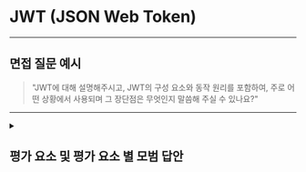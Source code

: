 # JWT (JSON Web Token)

---

## 면접 질문 예시

> "JWT에 대해 설명해주시고, JWT의 구성 요소와 동작 원리를 포함하여, 주로 어떤 상황에서 사용되며 그 장단점은 무엇인지 말씀해 주실 수 있나요?"

---

<details>
  <summary><h2> 평가 요소 및 평가 요소 별 모범 답안</h2></summary>

  ### 1. JWT의 정의 및 기본 개념
  - 포함내용
    - 정의: JWT는 JSON 형식의 정보를 안전하게 전송하기 위한 토큰으로, 주로 인증과 권한 부여에 사용된다.
    - 기본 개념: JWT는 stateless(서버가 클라이언트의 상태를 저장하지 않음)한 인증 메커니즘으로, 서버에서 세션을 유지하지 않고 클라이언트가 토큰을 소지함으로써 인증 상태를 확인할 수 있다.
  - <details>
    <summary>모범 답안 예시 : </summary>
    
      > "JWT, 즉 JSON Web Token은 JSON 포맷으로 인코딩된 데이터를 안전하게 전송하기 위한 토큰입니다. 주로 stateless한 인증에 사용되며, 서버가 별도의 세션을 저장하지 않고도 클라이언트의 인증 상태를 확인할 수 있도록 합니다."
    </details>

  ### 2. JWT의 구성 요소 및 동작 원리
  - 포함내용
    - 구성 요소: JWT는 Header, Payload, Signature의 세 부분으로 구성
      - Header: 사용된 암호화 알고리즘(예: HS256, RS256)과 토큰 타입을 명시
      - Payload: 사용자 정보나 클레임(claims)을 담고 있으며, 예를 들어, 사용자 ID, 권한, 토큰 만료 시간(expiration) 등의 정보를 포함
      - Signature: Header와 Payload를 기반으로 비밀 키 또는 공개/개인 키 쌍을 사용해 생성되어 토큰의 무결성을 보장
    - 동작 원리: 클라이언트가 로그인 후 JWT를 발급받고, 이후 요청 시 JWT를 함께 전송하여 서버가 해당 토큰을 검증하는 방식으로 인증 및 권한 부여가 이루어진다.
  - <details>
    <summary>모범 답안 예시 : </summary>
    
      > "JWT는 Header, Payload, Signature의 세 부분으로 구성됩니다. Header는 토큰의 타입과 암호화 알고리즘을 명시하고, Payload에는 사용자 정보와 토큰 만료 시간 등 클레임이 포함됩니다. Signature는 Header와 Payload를 비밀 키로 서명하여 토큰의 무결성을 검증합니다. 클라이언트는 로그인 후 발급받은 JWT를 이후 요청 시 전송하고, 서버는 이 토큰을 검증해 사용자를 인증합니다."
    </details>

  ### 3. JWT의 사용 사례 및 장단점
  - 포함내용
    - 사용 사례: RESTful API, 분산 시스템, 모바일 애플리케이션 등에서 주로 사용됩니다.
    - 장점:
      - Stateless 하므로 서버 부하를 줄이고 확장성이 뛰어남.
      - JSON 포맷으로 인한 가독성 및 다양한 클레임 저장 가능.
    - 단점:
      - 토큰 자체가 탈취되면 재발급이 어려워 보안 위험이 존재함.
      - 토큰이 만료되기 전까지는 서버에서 강제 로그아웃이나 토큰 폐기가 어려움.
  - <details>
    <summary>모범 답안 예시 : </summary>

      > "JWT는 주로 RESTful API나 분산 시스템, 모바일 애플리케이션에서 인증 및 권한 부여 용도로 사용됩니다. 장점으로는 서버에 상태 정보를 저장하지 않아 서버 부하를 줄이고 확장성이 뛰어나며, JSON 포맷으로 다양한 클레임을 포함할 수 있습니다. 반면, 단점으로는 토큰 탈취 시 보안 위험이 있고, 토큰 만료 전까지는 강제 로그아웃이나 토큰 폐기가 어려운 점이 있습니다."
    </details>

  ### 4. 심화 지식
  - 포함내용
    - 암호화 알고리즘: HS256, RS256 등 다양한 알고리즘을 사용하며, 알고리즘 선택에 따른 보안 및 성능 차이가 존재합니다.
    - 토큰 저장 위치: JWT는 보통 로컬 스토리지나 쿠키에 저장되며, 저장 방식에 따라 XSS 등의 공격에 노출될 수 있음.
    - 만료 및 갱신: JWT는 만료 시간이 포함되어 있어 자동 로그아웃 등의 효과를 제공하지만, 갱신 정책과 토큰 폐기(revocation) 메커니즘이 추가적으로 고려되어야 합니다.
  - <details>
  - <details>
    <summary>모범 답안 예시 : </summary>
    
      > "추가적으로, JWT는 HS256, RS256 등 다양한 암호화 알고리즘을 사용할 수 있으며, 알고리즘 선택에 따라 보안과 성능에 영향을 줍니다. JWT는 로컬 스토리지나 쿠키에 저장되는데, 이 저장 위치에 따라 XSS 공격에 노출될 수 있는 위험이 있습니다. 또한, 토큰에는 만료 시간이 포함되어 있어 자동 로그아웃 기능을 제공하지만, 토큰 갱신과 폐기 정책 역시 중요하게 고려해야 합니다. 이러한 점들을 바탕으로 JWT와 전통적인 세션 기반 인증 방식을 비교하며, 각각의 장단점을 이해하는 것이 중요합니다."
    </details>
</details>
